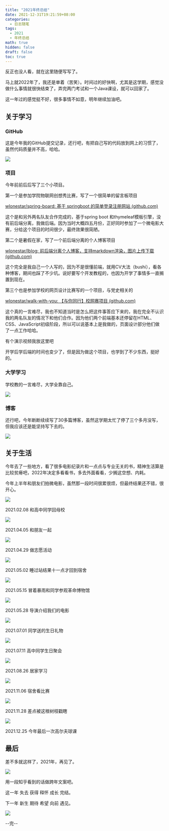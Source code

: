 ```yaml
---
title: "2021年终总结"
date: 2021-12-31T19:21:59+08:00
categories:
  - 日志随笔
tags:
  - 2021
  - 年终总结
math: true
hidden: false
draft: false
toc: true
---
```


反正也没人看，就在这里随便写写了。

马上就2022年了，我还是单着（苦笑）。时间过的好快啊，尤其是这学期，感觉没做什么事情就很快结束了，弄完两门考试和一个Java课设，就可以回家了。

这一年过的感觉挺不好，很多事情不如意，明年继续加油吧。

## 关于学习

### GitHub

这是今年我的GitHub提交记录，还行吧，有把自己写的代码放到网上的习惯了，虽然代码质量并不高，哈哈。

![](https://image-1305118058.cos.ap-nanjing.myqcloud.com/image/Snipaste_2021-12-31_16-37-47.png)

### 项目

今年前前后后写了三个小项目。

第一个是参加学院物联网创想秀比赛，写了一个很简单的留言板项目

[wlonestar/spring-board: 基于 springboot 的简单登录注册网站 (github.com)](https://github.com/wlonestar/spring-board)

这个是和另外两名队友合作完成的，基于spring boot 和thymeleaf模板引擎，没有前后端分离，我做后端。因为当时大概四五月份，正好同时参加了一个微电影大赛，分给这个项目的时间很少，最终效果很简陋。

第二个是暑假在家，写了一个前后端分离的个人博客项目

[wlonestar/lblog: 前后端分离个人博客，支持markdown渲染，图片上传下载 (github.com)](https://github.com/wlonestar/lblog)

这个完全是我自己一个人写的，因为不是很懂前端，就用CV大法（bushi），看各种博客，期间也踩了不少坑。说好要写个开发教程的，也因为开学了事情多一直搁置到现在。

第三个也是参加学校的网页设计比赛写的一个项目，与党史相关的

[wlonestar/walk-with-you: 【与你同行】校网赛项目 (github.com)](https://github.com/wlonestar/walk-with-you)

这个真的一言难尽，我也不知道当时是怎么把这件事答应下来的，我在完全不认识我的两名队友的情况下和他们合作。因为他们两个前端基本还停留在HTML、CSS、JavaScript初级阶段，所以可以说基本上是我做的，页面设计部分他们做了一点工作哈哈。

有个演示视频我放这里吧


开学后学后端的时间也变少了，但是因为做这个项目，也学到了不少东西，挺好的。

### 大学学习

学校教的一言难尽，大学全靠自己。

![](https://image-1305118058.cos.ap-nanjing.myqcloud.com/image/IMG20211011205814.jpg)

### 博客

还行吧，今年断断续续写了30多篇博客，虽然这学期太忙了停了三个多月没写，但我应该还是能坚持写下去的。

![](https://image-1305118058.cos.ap-nanjing.myqcloud.com/image/Snipaste_2021-12-31_20-40-27.png)

## 关于生活

今年去了一些地方，看了很多电影纪录片和一点点与专业无关的书，精神生活算是比较贫瘠吧，2022年决定多看看书，多去外面看看，少搁这空想、内耗。

今年上半年和朋友们拍微电影，虽然那一段时间很累很烦，但最终结果还不错，很开心。

![](https://image-1305118058.cos.ap-nanjing.myqcloud.com/image/IMG_20211231_190008.jpg)

2021.02.08 和高中同学回母校

![](https://image-1305118058.cos.ap-nanjing.myqcloud.com/image/IMG_20211231_190104.jpg)

2021.04.05 和朋友一起

![](https://image-1305118058.cos.ap-nanjing.myqcloud.com/image/IMG_20211231_190151.jpg)

2021.04.29 做志愿活动

![](https://image-1305118058.cos.ap-nanjing.myqcloud.com/image/IMG_20211231_190212.jpg)

2021.05.02 睡过站结果十一点才回到宿舍

![](https://image-1305118058.cos.ap-nanjing.myqcloud.com/image/IMG_20211231_190234.jpg)

2021.05.15 冒着暴雨和同学参观革命博物馆

![](https://image-1305118058.cos.ap-nanjing.myqcloud.com/image/IMG_20211231_190259.jpg)

2021.05.28 导演介绍我们的电影

![](https://image-1305118058.cos.ap-nanjing.myqcloud.com/image/IMG_20211231_190532.jpg)

2021.07.01 同学送的生日礼物

![](https://image-1305118058.cos.ap-nanjing.myqcloud.com/image/IMG_20211231_190426.jpg)

2021.07.11 高中同学生日聚会

![](https://image-1305118058.cos.ap-nanjing.myqcloud.com/image/IMG_20211231_190514.jpg)

2021.08.26 居家学习

![](https://image-1305118058.cos.ap-nanjing.myqcloud.com/image/IMG_20211231_190612.jpg)

2021.11.06 宿舍看比赛

![](https://image-1305118058.cos.ap-nanjing.myqcloud.com/image/IMG_20211231_190634.jpg)

2021.11.28 差点被这根树枝戳瞎

![](https://image-1305118058.cos.ap-nanjing.myqcloud.com/image/IMG_20211231_191906.jpg)

2021.12.25 今年最后一次高尔夫球课

## 最后

差不多就这样了，2021年，再见了。

![](https://image-1305118058.cos.ap-nanjing.myqcloud.com/image/1640946810321.jpg)

用一段知乎看到的话做跨年文案吧。

这一年 失去 获得 释怀 成长 完结。

下一年 新生 期待 希望 向前 遇见。

![](https://image-1305118058.cos.ap-nanjing.myqcloud.com/image/1639649626782.jpeg)

--完--
